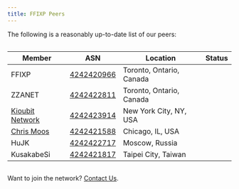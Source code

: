 ```yaml
---
title: FFIXP Peers
---
```


The following is a reasonably up-to-date list of our peers:

<div style="overflow:scroll;width:100%" markdown="1">

| Member                                     | ASN                                                       | Location                 | Status                        |
|--------------------------------------------|-----------------------------------------------------------|--------------------------|-------------------------------|
| FFIXP                                      | [4242420966](https://explorer.burble.com/?#/AS4242420966) | Toronto, Ontario, Canada | <pstat data:force="1"/>       |
| ZZANET                                     | [4242422811](https://explorer.burble.com/?#/AS4242422811) | Toronto, Ontario, Canada | <pstat data:as="4242422811"/> |
| [Kioubit Network](https://dn42.g-load.eu/) | [4242423914](https://explorer.burble.com/?#/AS4242423914) | New York City, NY, USA   | <pstat data:as="4242423914"/> |
| [Chris Moos](https://www.chrismoos.com/)   | [4242421588](https://explorer.burble.com/?#/AS4242421588) | Chicago, IL, USA         | <pstat data:as="4242421588"/> |
| HuJK                                       | [4242422717](https://explorer.burble.com/?#/AS4242422717) | Moscow, Russia           | <pstat data:as="4242422717"/> |
| KusakabeSi                                 | [4242421817](https://explorer.burble.com/?#/AS4242421817) | Taipei City, Taiwan      | <pstat data:as="4242421817"/> |

</div>

Want to join the network? [Contact Us](mailto:join@ffixp.net).

<script src="/pstat.js"></script>